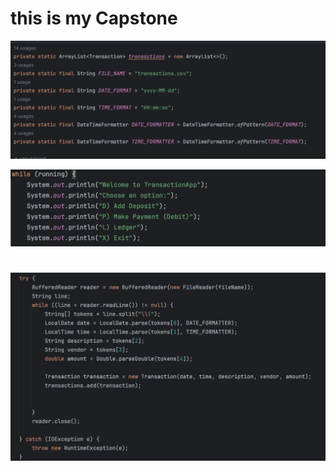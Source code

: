 # this is my Capstone

![mainMethods.png](mainMethods.png)

![Welcome.png](Welcome.png "Welcome To the Transaction")

# ![tryAndCatch.png](tryAndCatch.png)
